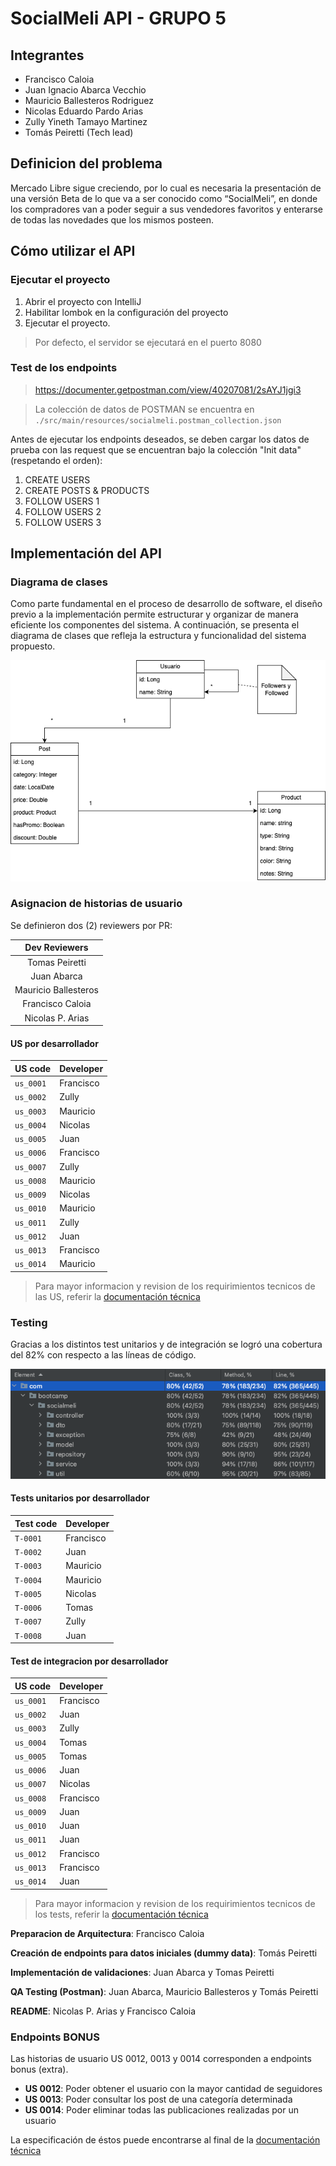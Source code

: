 # SocialMeli API - GRUPO 5

## Integrantes
- Francisco Caloia
- Juan Ignacio Abarca Vecchio
- Mauricio Ballesteros Rodriguez
- Nicolas Eduardo Pardo Arias
- Zully Yineth Tamayo Martinez
- Tomás Peiretti (Tech lead)

## Definicion del problema
Mercado Libre sigue creciendo, por lo cual es necesaria la presentación de una versión Beta de lo que va a ser conocido como “SocialMeli”, en donde los compradores van a poder seguir a sus vendedores favoritos y enterarse de todas las novedades que los mismos posteen.

## Cómo utilizar el API

### Ejecutar el proyecto
1. Abrir el proyecto con IntelliJ
2. Habilitar lombok en la configuración del proyecto
3. Ejecutar el proyecto.
> Por defecto, el servidor se ejecutará en el puerto 8080

### Test de los endpoints
> https://documenter.getpostman.com/view/40207081/2sAYJ1jgi3

> La colección de datos de POSTMAN se encuentra en `./src/main/resources/socialmeli.postman_collection.json`

Antes de ejecutar los endpoints deseados, se deben cargar los datos de prueba con las request que se encuentran bajo la colección "Init data" (respetando el orden):
1. CREATE USERS
2. CREATE POSTS & PRODUCTS
3. FOLLOW USERS 1
4. FOLLOW USERS 2 
5. FOLLOW USERS 3 

## Implementación del API

### Diagrama de clases

Como parte fundamental en el proceso de desarrollo de software, el diseño previo a la implementación permite estructurar y organizar de manera eficiente los componentes del sistema. A continuación, se presenta el diagrama de clases que refleja la estructura y funcionalidad del sistema propuesto.

![Diagrama de clases](./docs/sprint1-model.png)

### Asignacion de historias de usuario

Se definieron dos (2) reviewers por PR:

|     Dev Reviewers    |
|:--------------------:|
| Tomas Peiretti       |
| Juan Abarca          |
| Mauricio Ballesteros |
| Francisco Caloia     |
| Nicolas P. Arias     |

#### US por desarrollador

| US code      | Developer |
|:-------------|:----------|
| `us_0001`    | Francisco |
| `us_0002`    | Zully     |
| `us_0003`    | Mauricio  |
| `us_0004`    | Nicolas   |
| `us_0005`    | Juan      |
| `us_0006`    | Francisco |
| `us_0007`    | Zully     |
| `us_0008`    | Mauricio  |
| `us_0009`    | Nicolas   |
| `us_0010`    | Mauricio  |
| `us_0011`    | Zully     |
| `us_0012`    | Juan      |
| `us_0013`    | Francisco |
| `us_0014`    | Mauricio  |

> Para mayor informacion y revision de los requirimientos tecnicos de las US, referir la [documentación técnica](./docs/doc-tecnica.pdf)

### Testing

Gracias a los distintos test unitarios y de integración se logró una cobertura del 82% con respecto a las líneas de código.

![Diagrama de clases](./docs/coverage.png)

#### Tests unitarios por desarrollador

| Test code | Developer |
|:----------|:----------|
| `T-0001`  | Francisco |
| `T-0002`  | Juan      |
| `T-0003`  | Mauricio  |
| `T-0004`  | Mauricio  |
| `T-0005`  | Nicolas   |
| `T-0006`  | Tomas     |
| `T-0007`  | Zully     |
| `T-0008`  | Juan      |

#### Test de integracion por desarrollador

| US code      | Developer |
|:-------------|:----------|
| `us_0001`    | Francisco |
| `us_0002`    | Juan      |
| `us_0003`    | Zully     |
| `us_0004`    | Tomas     |
| `us_0005`    | Tomas     |
| `us_0006`    | Juan      |
| `us_0007`    | Nicolas   |
| `us_0008`    | Francisco |
| `us_0009`    | Juan      |
| `us_0010`    | Juan      |
| `us_0011`    | Juan      |
| `us_0012`    | Francisco |
| `us_0013`    | Francisco |
| `us_0014`    | Juan      |

> Para mayor informacion y revision de los requirimientos tecnicos de los tests, referir la [documentación técnica](https://docs.google.com/document/d/e/2PACX-1vQXLV1D-riGAzhoJqD6u8D8zNniwJpJt8MBJQPf_dMfIEuIM5urHVER-Adrrgnbdw/pub)

**Preparacion de Arquitectura**: Francisco Caloia

**Creación de endpoints para datos iniciales (dummy data)**: Tomás Peiretti 

**Implementación de validaciones**: Juan Abarca y Tomas Peiretti

**QA Testing (Postman)**: Juan Abarca, Mauricio Ballesteros y Tomás Peiretti

**README**: Nicolas P. Arias y Francisco Caloia

### Endpoints BONUS
Las historias de usuario US 0012, 0013 y 0014 corresponden a endpoints bonus (extra).

- **US 0012**: Poder obtener el usuario con la mayor cantidad de seguidores
- **US 0013**: Poder consultar los post de una categoría determinada
- **US 0014**: Poder eliminar todas las publicaciones realizadas por un usuario

La especificación de éstos puede encontrarse al final de la [documentación técnica](./docs/doc-tecnica.pdf)